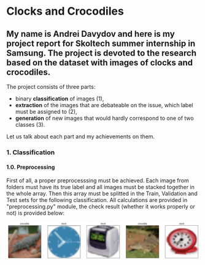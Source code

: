 # Clocks and Crocodiles

## My name is Andrei Davydov and here is my project report for Skoltech summer internship in Samsung. The project is devoted to the research based on the dataset with images of clocks and crocodiles. 

The project consists of three parts: 
  - binary **classification** of images (1), 
  - **extraction** of the images that are debateable on the issue, which label must be assigned to (2),
  - **generation** of new images that would hardly correspond to one of two classes (3).
  
Let us talk about each part and my achievements on them.

### 1. Classification

#### 1.0. Preprocessing

First of all, a proper preprocesssing must be achieved. Each image from folders must have its true label and all images must be stacked together in the whole array. Then this array must be splitted in the Train, Validation and Test sets for the following classification. All calculations are provided in "preprocessing.py" module, the check result (whether it works properly or not) is provided below:

<p align="center">
  <img width="1000px" src="images4report/check.png">
</p>


